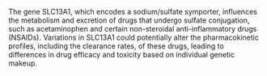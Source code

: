 The gene SLC13A1, which encodes a sodium/sulfate symporter, influences the metabolism and excretion of drugs that undergo sulfate conjugation, such as acetaminophen and certain non-steroidal anti-inflammatory drugs (NSAIDs). Variations in SLC13A1 could potentially alter the pharmacokinetic profiles, including the clearance rates, of these drugs, leading to differences in drug efficacy and toxicity based on individual genetic makeup.